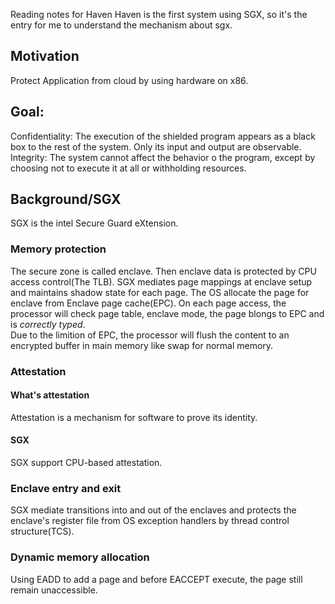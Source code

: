Reading notes for Haven
Haven is the first system using SGX, so it's the entry for me to understand the mechanism about sgx.
## Motivation
Protect Application from cloud by using hardware on x86.

## Goal:
Confidentiality:
The execution of the shielded program appears as a black box to the rest of the system. Only its input and output are observable.
Integrity:
The system cannot affect the behavior o the program, except by choosing not to execute it at all or withholding resources.

## Background/SGX
SGX is the intel Secure Guard eXtension.
### Memory protection
The secure zone is called enclave. Then enclave data is protected by CPU access control(The TLB).
SGX mediates page mappings at enclave setup and maintains shadow state for each page. The OS allocate the page for enclave from Enclave page cache(EPC). On each page access, the processor will check page table, enclave mode, the page blongs to EPC and is *correctly typed*.    
Due to the limition of EPC, the processor will flush the content to an encrypted buffer in main memory like swap for normal memory.  

### Attestation  
#### What's attestation
Attestation is a mechanism for software to prove its identity.
#### SGX
SGX support CPU-based attestation.

### Enclave entry and exit
SGX mediate transitions into and out of the enclaves and protects the enclave's register file from OS exception handlers by thread control structure(TCS).

### Dynamic memory allocation
Using EADD to add a page and before EACCEPT execute, the page still remain unaccessible.
